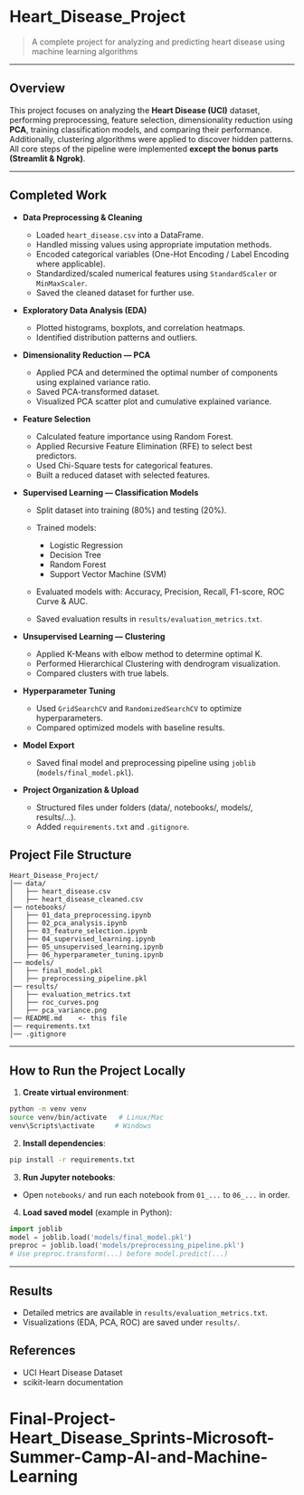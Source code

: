 # Heart_Disease_Project

> A complete project for analyzing and predicting heart disease using machine learning algorithms

---

##  Overview

This project focuses on analyzing the **Heart Disease (UCI)** dataset, performing preprocessing, feature selection, dimensionality reduction using **PCA**, training classification models, and comparing their performance. Additionally, clustering algorithms were applied to discover hidden patterns. All core steps of the pipeline were implemented **except the bonus parts (Streamlit & Ngrok)**.

---

##  Completed Work

* **Data Preprocessing & Cleaning**

  * Loaded `heart_disease.csv` into a DataFrame.
  * Handled missing values using appropriate imputation methods.
  * Encoded categorical variables (One-Hot Encoding / Label Encoding where applicable).
  * Standardized/scaled numerical features using `StandardScaler` or `MinMaxScaler`.
  * Saved the cleaned dataset for further use.

* **Exploratory Data Analysis (EDA)**

  * Plotted histograms, boxplots, and correlation heatmaps.
  * Identified distribution patterns and outliers.

* **Dimensionality Reduction — PCA**

  * Applied PCA and determined the optimal number of components using explained variance ratio.
  * Saved PCA-transformed dataset.
  * Visualized PCA scatter plot and cumulative explained variance.

* **Feature Selection**

  * Calculated feature importance using Random Forest.
  * Applied Recursive Feature Elimination (RFE) to select best predictors.
  * Used Chi-Square tests for categorical features.
  * Built a reduced dataset with selected features.

* **Supervised Learning — Classification Models**

  * Split dataset into training (80%) and testing (20%).
  * Trained models:

    * Logistic Regression
    * Decision Tree
    * Random Forest
    * Support Vector Machine (SVM)
  * Evaluated models with: Accuracy, Precision, Recall, F1-score, ROC Curve & AUC.
  * Saved evaluation results in `results/evaluation_metrics.txt`.

* **Unsupervised Learning — Clustering**

  * Applied K-Means with elbow method to determine optimal K.
  * Performed Hierarchical Clustering with dendrogram visualization.
  * Compared clusters with true labels.

* **Hyperparameter Tuning**

  * Used `GridSearchCV` and `RandomizedSearchCV` to optimize hyperparameters.
  * Compared optimized models with baseline results.

* **Model Export**

  * Saved final model and preprocessing pipeline using `joblib` (`models/final_model.pkl`).

* **Project Organization & Upload**

  * Structured files under folders (data/, notebooks/, models/, results/...).
  * Added `requirements.txt` and `.gitignore`.

## Project File Structure

```
Heart_Disease_Project/
│── data/
│   ├── heart_disease.csv
│   ├── heart_disease_cleaned.csv
│── notebooks/
│   ├── 01_data_preprocessing.ipynb
│   ├── 02_pca_analysis.ipynb
│   ├── 03_feature_selection.ipynb
│   ├── 04_supervised_learning.ipynb
│   ├── 05_unsupervised_learning.ipynb
│   ├── 06_hyperparameter_tuning.ipynb
│── models/
│   ├── final_model.pkl
│   ├── preprocessing_pipeline.pkl
│── results/
│   ├── evaluation_metrics.txt
│   ├── roc_curves.png
│   ├── pca_variance.png
│── README.md    <- this file
│── requirements.txt
│── .gitignore
```

---

## How to Run the Project Locally

1. **Create virtual environment**:

```bash
python -m venv venv
source venv/bin/activate   # Linux/Mac
venv\Scripts\activate     # Windows
```

2. **Install dependencies**:

```bash
pip install -r requirements.txt
```

3. **Run Jupyter notebooks**:

* Open `notebooks/` and run each notebook from `01_...` to `06_...` in order.

4. **Load saved model** (example in Python):

```python
import joblib
model = joblib.load('models/final_model.pkl')
preproc = joblib.load('models/preprocessing_pipeline.pkl')
# Use preproc.transform(...) before model.predict(...)
```

---

## Results

* Detailed metrics are available in `results/evaluation_metrics.txt`.
* Visualizations (EDA, PCA, ROC) are saved under `results/`.

## References

* UCI Heart Disease Dataset
* scikit-learn documentation
# Final-Project-Heart_Disease_Sprints-Microsoft-Summer-Camp-AI-and-Machine-Learning

